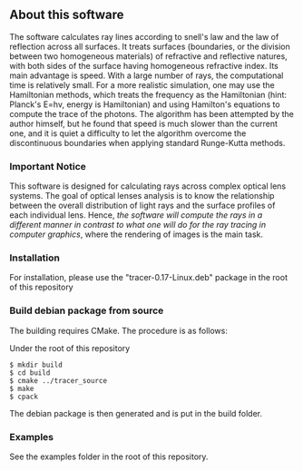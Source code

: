 ## About this software

The software calculates ray lines according to snell's law and the law of reflection across all surfaces. It treats surfaces (boundaries, or the division between two homogeneous materials) of refractive and reflective natures, with both sides of the surface having homogeneous refractive index. Its main advantage is speed. With a large number of rays, the computational time is relatively small. For a more realistic simulation, one may use the Hamiltonian methods, which treats the frequency as the Hamiltonian (hint: Planck's E=hv, energy is Hamiltonian) and using Hamilton's equations to compute the trace of the photons. The algorithm has been attempted by the author himself, but he found that speed is much slower than the current one, and it is quiet a difficulty to let the algorithm overcome the discontinuous boundaries when applying standard Runge-Kutta methods.

### Important Notice

This software is designed for calculating rays across complex optical lens systems. The goal of optical lenses analysis is to know the relationship between the overall distribution of light rays and the surface profiles of each individual lens. Hence, *the software will compute the rays in a different manner in contrast to what one will do for the ray tracing in computer graphics*, where the rendering of images is the main task. 


### Installation 

For installation, please use the "tracer-0.17-Linux.deb" package in the root of this repository

### Build debian package from source

The building requires CMake. The procedure is as follows:

Under the root of this repository

```
$ mkdir build
$ cd build
$ cmake ../tracer_source
$ make
$ cpack
```
The debian package is then generated and is put in the build folder.

### Examples

See the examples folder in the root of this repository.